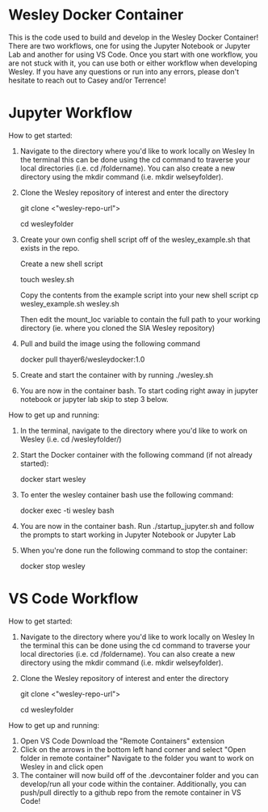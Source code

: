 # Wesley Docker Container
This is the code used to build and develop in the Wesley Docker Container! There are two workflows, one for using the Jupyter Notebook or Jupyter Lab and another for using VS Code. Once you start with one workflow, you are not stuck with it, you can use both or either workflow when developing Wesley. If you have any questions or run into any errors, please don't hesitate to reach out to Casey and/or Terrence!

# Jupyter Workflow

How to get started:
1. Navigate to the directory where you'd like to work locally on Wesley
    In the terminal this can be done using the cd command to traverse your local directories (i.e. cd /foldername). You can also create a new directory using the mkdir command (i.e. mkdir welseyfolder).
2. Clone the Wesley repository of interest and enter the directory

    git clone <"wesley-repo-url">
    
    cd wesleyfolder

3. Create your own config shell script off of the wesley_example.sh that exists in the repo.

    Create a new shell script

    touch wesley.sh

    Copy the contents from the example script into your new shell script
    cp wesley_example.sh wesley.sh

    Then edit the mount_loc variable to contain the full path to your working directory (ie. where you cloned the SIA Wesley repository)


3. Pull and build the image using the following command

    docker pull thayer6/wesleydocker:1.0

4. Create and start the container with by running ./wesley.sh
5. You are now in the container bash. To start coding right away in jupyter notebook or jupyter lab skip to step 3 below. 
    
How to get up and running:
1. In the terminal, navigate to the directory where you'd like to work on Wesley (i.e. cd /wesleyfolder/)
2. Start the Docker container with the following command (if not already started): 

    docker start wesley

3. To enter the wesley container bash use the following command:

    docker exec -ti wesley bash

3. You are now in the container bash. Run ./startup_jupyter.sh and follow the prompts to start working in Jupyter Notebook or Jupyter Lab

4. When you're done run the following command to stop the container:

    docker stop wesley

# VS Code Workflow
How to get started:
1. Navigate to the directory where you'd like to work locally on Wesley
    In the terminal this can be done using the cd command to traverse your local directories (i.e. cd /foldername). You can also create a new directory using the mkdir command (i.e. mkdir welseyfolder).
2. Clone the Wesley repository of interest and enter the directory

    git clone <"wesley-repo-url">
    
    cd wesleyfolder

How to get up and running:
1. Open VS Code
    Download the "Remote Containers" extension
2. Click on the arrows in the bottom left hand corner and select "Open folder in remote container"
    Navigate to the folder you want to work on Wesley in and click open
3. The container will now build off of the .devcontainer folder and you can develop/run all your code within the container. Additionally, you can push/pull directly to a github repo from the remote container in VS Code!